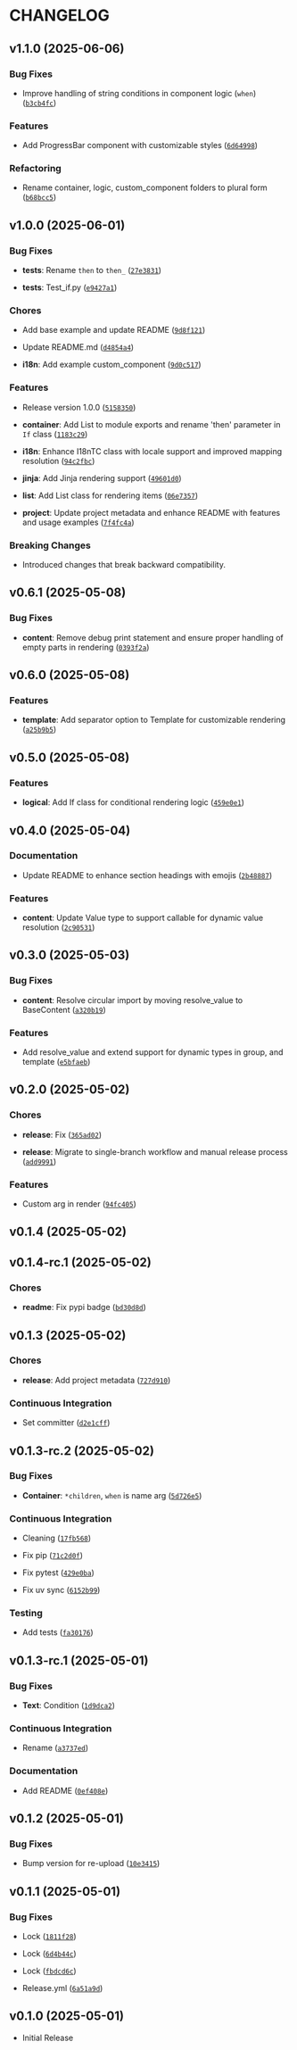 # CHANGELOG

<!-- version list -->

## v1.1.0 (2025-06-06)

### Bug Fixes

- Improve handling of string conditions in component logic (`when`)
  ([`b3cb4fc`](https://github.com/m-xim/textcompose/commit/b3cb4fc4b94dbd203c57233b2658955752798b7a))

### Features

- Add ProgressBar component with customizable styles
  ([`6d64998`](https://github.com/m-xim/textcompose/commit/6d64998173fb26c6e588fdfee2a43ecd5df8497c))

### Refactoring

- Rename container, logic, custom_component folders to plural form
  ([`b68bcc5`](https://github.com/m-xim/textcompose/commit/b68bcc56c11d5fab3dc97f4ef5f38ecde1fd5210))


## v1.0.0 (2025-06-01)

### Bug Fixes

- **tests**: Rename `then` to `then_`
  ([`27e3831`](https://github.com/m-xim/textcompose/commit/27e38314ad499fde1f7b5f790fe06a41d924f255))

- **tests**: Test_if.py
  ([`e9427a1`](https://github.com/m-xim/textcompose/commit/e9427a1b7ff500a51ac6f9a195435d8d9d246f56))

### Chores

- Add base example and update README
  ([`9d8f121`](https://github.com/m-xim/textcompose/commit/9d8f121723c96c2c3120022fa9618e701c852e53))

- Update README.md
  ([`d4854a4`](https://github.com/m-xim/textcompose/commit/d4854a4ee14e526ffb20b6b0e153b020b67f1152))

- **i18n**: Add example custom_component
  ([`9d0c517`](https://github.com/m-xim/textcompose/commit/9d0c51796954fe05c7d65945860284bd18344bac))

### Features

- Release version 1.0.0
  ([`5158350`](https://github.com/m-xim/textcompose/commit/5158350af25b9a89dcceee9acfb12bbdc65509f6))

- **container**: Add List to module exports and rename 'then' parameter in `If` class
  ([`1183c29`](https://github.com/m-xim/textcompose/commit/1183c29a2e80de7995f2f39725fc8fe4dca14304))

- **i18n**: Enhance I18nTC class with locale support and improved mapping resolution
  ([`94c2fbc`](https://github.com/m-xim/textcompose/commit/94c2fbc33f72ef1c83d76e893a59dfb3ddf1c0c2))

- **jinja**: Add Jinja rendering support
  ([`49601d0`](https://github.com/m-xim/textcompose/commit/49601d03ae1cedbd6b9f5aa92601d0b91255f144))

- **list**: Add List class for rendering items
  ([`06e7357`](https://github.com/m-xim/textcompose/commit/06e7357b93132d581dac13f77dda02bc91101423))

- **project**: Update project metadata and enhance README with features and usage examples
  ([`7f4fc4a`](https://github.com/m-xim/textcompose/commit/7f4fc4aa8902870edc6ec3190005d4c856a4bf22))

### Breaking Changes

- Introduced changes that break backward compatibility.


## v0.6.1 (2025-05-08)

### Bug Fixes

- **content**: Remove debug print statement and ensure proper handling of empty parts in rendering
  ([`0393f2a`](https://github.com/m-xim/textcompose/commit/0393f2aa19342f82ce7c88e465dbde3272c5a175))


## v0.6.0 (2025-05-08)

### Features

- **template**: Add separator option to Template for customizable rendering
  ([`a25b9b5`](https://github.com/m-xim/textcompose/commit/a25b9b55d22e9bdcc8ae5a2b2bebd950734baa0d))


## v0.5.0 (2025-05-08)

### Features

- **logical**: Add If class for conditional rendering logic
  ([`459e0e1`](https://github.com/m-xim/textcompose/commit/459e0e104cc2a3cb7436765d6b3f70795584d931))


## v0.4.0 (2025-05-04)

### Documentation

- Update README to enhance section headings with emojis
  ([`2b48887`](https://github.com/m-xim/textcompose/commit/2b48887aa1bb59cc5969cc53ba6ccdedf3bc693e))

### Features

- **content**: Update Value type to support callable for dynamic value resolution
  ([`2c90531`](https://github.com/m-xim/textcompose/commit/2c9053145eaa2b53ca044406bdae998a909e582d))


## v0.3.0 (2025-05-03)

### Bug Fixes

- **content**: Resolve circular import by moving resolve_value to BaseContent
  ([`a320b19`](https://github.com/m-xim/textcompose/commit/a320b19cc4115cce406e900bee67f7e0e87147ce))

### Features

- Add resolve_value and extend support for dynamic types in group, and template
  ([`e5bfaeb`](https://github.com/m-xim/textcompose/commit/e5bfaeb7ebb470483719eaef9354c8b08a7eac6a))


## v0.2.0 (2025-05-02)

### Chores

- **release**: Fix
  ([`365ad02`](https://github.com/m-xim/textcompose/commit/365ad025db2b580e16941d207491a18560034573))

- **release**: Migrate to single-branch workflow and manual release process
  ([`add9991`](https://github.com/m-xim/textcompose/commit/add9991277ceaa84afc324cace9d894b50a308c2))

### Features

- Custom arg in render
  ([`94fc405`](https://github.com/m-xim/textcompose/commit/94fc405c44f3aafa34a55dabf7d56374ee1ab45f))


## v0.1.4 (2025-05-02)


## v0.1.4-rc.1 (2025-05-02)

### Chores

- **readme**: Fix pypi badge
  ([`bd30d8d`](https://github.com/m-xim/textcompose/commit/bd30d8dee487d5f717cae2275a3687488dfb58b4))


## v0.1.3 (2025-05-02)

### Chores

- **release**: Add project metadata
  ([`727d910`](https://github.com/m-xim/textcompose/commit/727d9109f66f129cccd4a1263036dc8888b376b7))

### Continuous Integration

- Set committer
  ([`d2e1cff`](https://github.com/m-xim/textcompose/commit/d2e1cff651e9fc13a12c6e6cd95584426d4df645))


## v0.1.3-rc.2 (2025-05-02)

### Bug Fixes

- **Container**: `*children`, `when` is name arg
  ([`5d726e5`](https://github.com/m-xim/textcompose/commit/5d726e548691162f38737c4d31903725c63b05d1))

### Continuous Integration

- Cleaning
  ([`17fb568`](https://github.com/m-xim/textcompose/commit/17fb5687113d3f0c3694e963ae153409bc7d4279))

- Fix pip
  ([`71c2d0f`](https://github.com/m-xim/textcompose/commit/71c2d0ffef0e8c85da1c9b89fb6c84568dd81624))

- Fix pytest
  ([`429e0ba`](https://github.com/m-xim/textcompose/commit/429e0ba95c17bc858ab47db9901a75df24ee4b04))

- Fix uv sync
  ([`6152b99`](https://github.com/m-xim/textcompose/commit/6152b99f0155d902096af632a216aed8be8d7d7d))

### Testing

- Add tests
  ([`fa30176`](https://github.com/m-xim/textcompose/commit/fa301760d5734d249c5c7c59a7f9f954de6bf0c4))


## v0.1.3-rc.1 (2025-05-01)

### Bug Fixes

- **Text**: Condition
  ([`1d9dca2`](https://github.com/m-xim/textcompose/commit/1d9dca26f2c2f6c41416c9009a29e3c002feef50))

### Continuous Integration

- Rename
  ([`a3737ed`](https://github.com/m-xim/textcompose/commit/a3737ed9b72de9d9d245bb2398616f9b0822254b))

### Documentation

- Add README
  ([`0ef408e`](https://github.com/m-xim/textcompose/commit/0ef408e808bbde043c5ef12c3928e006b0631183))


## v0.1.2 (2025-05-01)

### Bug Fixes

- Bump version for re-upload
  ([`10e3415`](https://github.com/m-xim/textcompose/commit/10e34150ca94eec75af46fe3bbda121a4b97b802))


## v0.1.1 (2025-05-01)

### Bug Fixes

- Lock
  ([`1811f28`](https://github.com/m-xim/textcompose/commit/1811f28b954106735e1e28d513378a426fb11c15))

- Lock
  ([`6d4b44c`](https://github.com/m-xim/textcompose/commit/6d4b44c8719a45f52834391777d5b98af452a36f))

- Lock
  ([`fbdcd6c`](https://github.com/m-xim/textcompose/commit/fbdcd6caf211c7a6a33ac6acc4a08a2e8bcdeb8f))

- Release.yml
  ([`6a51a9d`](https://github.com/m-xim/textcompose/commit/6a51a9d68cf05e38576de6c29b3244a33fe21a9d))


## v0.1.0 (2025-05-01)

- Initial Release
